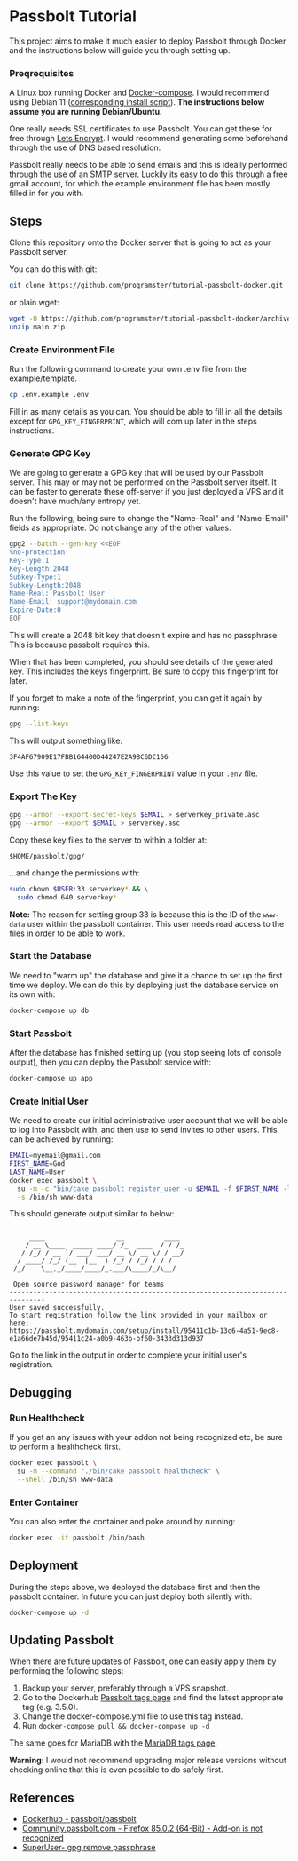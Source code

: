 # Passbolt Tutorial
This project aims to make it much easier to deploy Passbolt through Docker and
the instructions below will guide you through setting up.


### Preqrequisites
A Linux box running Docker and [Docker-compose](https://blog.programster.org/debian-8-install-docker-compose).
I would recommend using Debian 11 ([corresponding install script](https://blog.programster.org/debian-11-install-docker)).
**The instructions below assume you are running Debian/Ubuntu.**

One really needs SSL certificates to use Passbolt. You can get these for free
through [Lets Encrypt](https://letsencrypt.org/). I would recommend generating
some beforehand through the use of DNS based resolution.

Passbolt really needs to be able to send emails and this is ideally
performed through the use of an SMTP server. Luckily its easy to do
this through a free gmail account, for which the example environment
file has been mostly filled in for you with.


## Steps
Clone this repository onto the Docker server that is going to act as your
Passbolt server.

You can do this with git:
```bash
git clone https://github.com/programster/tutorial-passbolt-docker.git
```

or plain wget:
```bash
wget -O https://github.com/programster/tutorial-passbolt-docker/archive/refs/heads/main.zip
unzip main.zip
```

### Create Environment File
Run the following command to create your own .env file from the 
example/template.

```bash
cp .env.example .env
```

Fill in as many details as you can. You should be able to fill in all the 
details except for `GPG_KEY_FINGERPRINT`, which will com up later in the
steps instructions.


### Generate GPG Key
We are going to generate a GPG key that will be used by our Passbolt server. 
This may or may not be performed on the Passbolt server itself. It can be
faster to generate these off-server if you just deployed a VPS and it doesn't
have much/any entropy yet.

Run the following, being sure to change the "Name-Real" and "Name-Email" 
fields as appropriate. Do not change any of the other values.

```bash
gpg2 --batch --gen-key <<EOF
%no-protection
Key-Type:1
Key-Length:2048
Subkey-Type:1
Subkey-Length:2048
Name-Real: Passbolt User
Name-Email: support@mydomain.com
Expire-Date:0
EOF
```
This will create a 2048 bit key that doesn't expire and has no passphrase. 
This is because passbolt requires this.

When that has been completed, you should see details of the generated key. This 
includes the keys fingerprint. Be sure to copy this fingerprint for later.

If you forget to make a note of the fingerprint, you can get it again by 
running:

```bash
gpg --list-keys
```
This will output something like:

```
3F4AF67909E17FBB164400D44247E2A9BC6DC166
```

Use this value to set the `GPG_KEY_FINGERPRINT` value in your `.env` file.


### Export The Key

```bash
gpg --armor --export-secret-keys $EMAIL > serverkey_private.asc
gpg --armor --export $EMAIL > serverkey.asc
```

Copy these key files to the server to within a folder at:
```
$HOME/passbolt/gpg/
```

...and change the permissions with:

```bash
sudo chown $USER:33 serverkey* && \
  sudo chmod 640 serverkey*
```

**Note:** The reason for setting group 33 is because this is the ID of the 
`www-data` user within the passbolt container. This user needs read access to 
the files in order to be able to work.


### Start the Database
We need to "warm up" the database and give it a chance to set up the first time
we deploy. We can do this by deploying just the database service on its own 
with:

```bash
docker-compose up db
```

### Start Passbolt
After the database has finished setting up (you stop seeing lots of console 
output), then you can deploy the Passbolt service with:

```bash
docker-compose up app
```


### Create Initial User
We need to create our initial administrative user account that we will
be able to log into Passbolt with, and then use to send invites to other users.
This can be achieved by running:

```bash
EMAIL=myemail@gmail.com
FIRST_NAME=God
LAST_NAME=User
docker exec passbolt \
  su -m -c "bin/cake passbolt register_user -u $EMAIL -f $FIRST_NAME -l $LAST_NAME -r admin" \
  -s /bin/sh www-data
```

This should generate output similar to below:
```

     ____                  __          ____  
    / __ \____  _____ ____/ /_  ____  / / /_ 
   / /_/ / __ `/ ___/ ___/ __ \/ __ \/ / __/ 
  / ____/ /_/ (__  |__  ) /_/ / /_/ / / /    
 /_/    \__,_/____/____/_.___/\____/_/\__/   

 Open source password manager for teams
-------------------------------------------------------------------------------
User saved successfully.
To start registration follow the link provided in your mailbox or here: 
https://passbolt.mydomain.com/setup/install/95411c1b-13c6-4a51-9ec8-e1a66de7b45d/95411c24-a0b9-463b-bf60-3433d313d937
```

Go to the link in the output in order to complete your initial user's 
registration.


## Debugging

### Run Healthcheck
If you get an any issues with your addon not being recognized etc, be sure to 
perform a healthcheck first.

```bash
docker exec passbolt \
  su -m --command "./bin/cake passbolt healthcheck" \
  --shell /bin/sh www-data
```

### Enter Container
You can also enter the container and poke around by running:

```bash
docker exec -it passbolt /bin/bash
```


## Deployment
During the steps above, we deployed the database first and then the passbolt 
container. In future you can just deploy both silently with:

```bash
docker-compose up -d
```

## Updating Passbolt
When there are future updates of Passbolt, one can easily apply them 
by performing the following steps:

1. Backup your server, preferably through a VPS snapshot.
2. Go to the Dockerhub [Passbolt tags page](https://hub.docker.com/r/passbolt/passbolt/tags) and find the latest appropriate tag (e.g. 3.5.0).
3. Change the docker-compose.yml file to use this tag instead.
4. Run `docker-compose pull && docker-compose up -d`

The same goes for MariaDB with the 
[MariaDB tags page](https://hub.docker.com/_/mariadb?tab=tags).

**Warning:** I would not recommend upgrading major release versions without
checking online that this is even possible to do safely first.


## References
* [Dockerhub - passbolt/passbolt](https://hub.docker.com/r/passbolt/passbolt/)
* [Community.passbolt.com - Firefox 85.0.2 (64-Bit) - Add-on is not recognized](https://community.passbolt.com/t/firefox-85-0-2-64-bit-add-on-is-not-recognized/3849/3)
* [SuperUser- gpg remove passphrase](https://superuser.com/questions/1360324/gpg-remove-passphrase)
